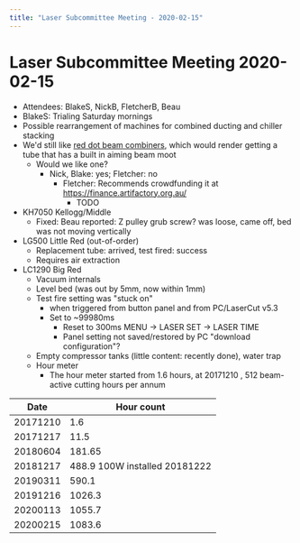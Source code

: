 ```yaml
---
title: "Laser Subcommittee Meeting - 2020-02-15"
---
```

# Laser Subcommittee Meeting 2020-02-15

-   Attendees: BlakeS, NickB, FletcherB, Beau
-   BlakeS: Trialing Saturday mornings
-   Possible rearrangement of machines for combined ducting and chiller stacking
-   We'd still like [red dot beam combiners](/subcommittee/laser-minutes-20191216), which would render getting a tube that has a built in aiming beam moot
    -   Would we like one?
        -   Nick, Blake: yes; Fletcher: no
            -   Fletcher: Recommends crowdfunding it at <https://finance.artifactory.org.au/>
                -   TODO
-   KH7050 Kellogg/Middle
    -   Fixed: Beau reported: Z pulley grub screw? was loose, came off, bed was not moving vertically
-   LG500 Little Red (out-of-order)
    -   Replacement tube: arrived, test fired: success
    -   Requires air extraction
-   LC1290 Big Red
    -   Vacuum internals
    -   Level bed (was out by 5mm, now within 1mm)
    -   Test fire setting was "stuck on"
        -   when triggered from button panel and from PC/LaserCut v5.3
        -   Set to \~99980ms
            -   Reset to 300ms MENU -\> LASER SET -\> LASER TIME
            -   Panel setting not saved/restored by PC "download configuration"?
    -   Empty compressor tanks (little content: recently done), water trap
    -   Hour meter
        -   The hour meter started from 1.6 hours, at 20171210 , 512 beam-active cutting hours per annum

| Date     | Hour count                    |
|----------|-------------------------------|
| 20171210 | 1.6                           |
| 20171217 | 11.5                          |
| 20180604 | 181.65                        |
| 20181217 | 488.9 100W installed 20181222 |
| 20190311 | 590.1                         |
| 20191216 | 1026.3                        |
| 20200113 | 1055.7                        |
| 20200215 | 1083.6                        |
